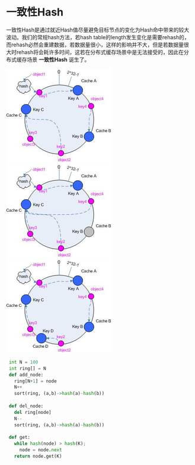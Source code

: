 # 一致性Hash

一致性Hash是通过就近Hash值尽量避免目标节点的变化为Hash命中带来的较大波动。我们的常规hash方法，若hash table的length发生变化是需要rehash的，而rehash必然会重建数据，若数据量很小，这样的影响并不大，但是若数据量很大时rehash将会耗许多时间，这若在分布式缓存场景中是无法接受的，因此在分布式缓存场景 **一致性Hash** 诞生了。

![](一致性hash-1.png)![](一致性Hash-2.png)
![](一致性Hash-3.png)

```py
 int N = 100
 int ring[] = N
 def add_node:
   ring[N+1] = node
   N++
   sort(ring, (a,b)->hash(a)-hash(b))

 def del_node:
   del ring[node]
   N--
   sort(ring, (a,b)->hash(a)-hash(b))

 def get:
   while hash(node) > hash(K);
     node = node.next
   return node.get(K)

```

